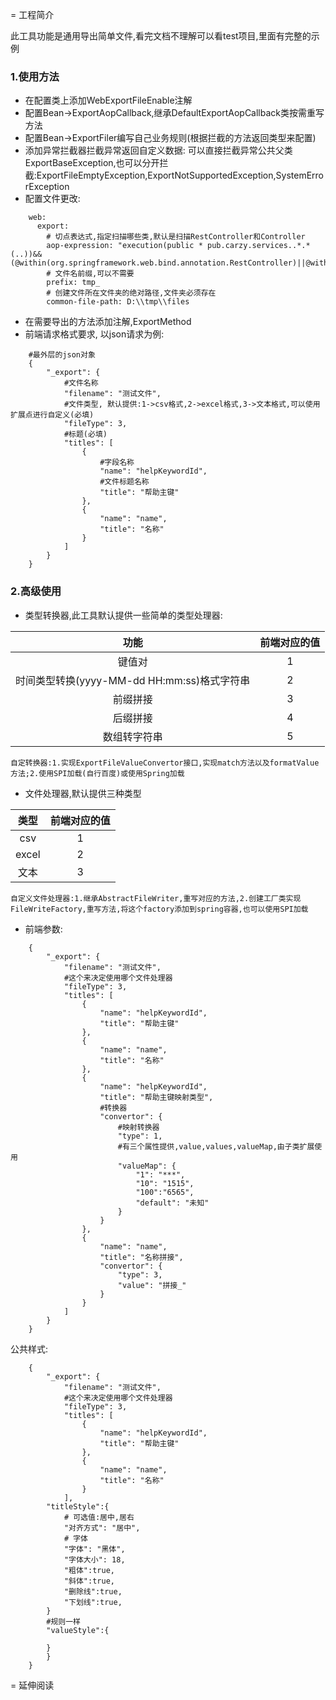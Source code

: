 = 工程简介

此工具功能是通用导出简单文件,看完文档不理解可以看test项目,里面有完整的示例

### 1.使用方法

- 在配置类上添加WebExportFileEnable注解
- 配置Bean->ExportAopCallback,继承DefaultExportAopCallback类按需重写方法
- 配置Bean->ExportFiler编写自己业务规则(根据拦截的方法返回类型来配置)
- 添加异常拦截器拦截异常返回自定义数据: 可以直接拦截异常公共父类ExportBaseException,也可以分开拦截:ExportFileEmptyException,ExportNotSupportedException,SystemErrorException
- 配置文件更改:
```
    web:
      export:
        # 切点表达式,指定扫描哪些类,默认是扫描RestController和Controller
        aop-expression: "execution(public * pub.carzy.services..*.*(..))&&(@within(org.springframework.web.bind.annotation.RestController)||@within(org.springframework.stereotype.Controller))"
        # 文件名前缀,可以不需要
        prefix: tmp_
        # 创建文件所在文件夹的绝对路径,文件夹必须存在
        common-file-path: D:\\tmp\\files
```
- 在需要导出的方法添加注解,ExportMethod
- 前端请求格式要求, 以json请求为例:

```
    #最外层的json对象
    {
        "_export": {
            #文件名称
            "filename": "测试文件",
            #文件类型, 默认提供:1->csv格式,2->excel格式,3->文本格式,可以使用扩展点进行自定义(必填)
            "fileType": 3,
            #标题(必填)
            "titles": [
                {
                    #字段名称
                    "name": "helpKeywordId",
                    #文件标题名称
                    "title": "帮助主键"
                },
                {
                    "name": "name",
                    "title": "名称"
                }
            ]
        }
    }
```

### 2.高级使用
- 类型转换器,此工具默认提供一些简单的类型处理器:

|功能|前端对应的值|
|:--:|:--:|
|键值对|1|
|时间类型转换(yyyy-MM-dd HH:mm:ss)格式字符串|2|
|前缀拼接|3|
|后缀拼接|4|
|数组转字符串|5|

    自定转换器:1.实现ExportFileValueConvertor接口,实现match方法以及formatValue方法;2.使用SPI加载(自行百度)或使用Spring加载
- 文件处理器,默认提供三种类型

|类型|前端对应的值|
|:--:|:--:|
|csv|1|
|excel|2|
|文本|3|
    自定义文件处理器:1.继承AbstractFileWriter,重写对应的方法,2.创建工厂类实现FileWriteFactory,重写方法,将这个factory添加到spring容器,也可以使用SPI加载
- 前端参数:

```
    {
        "_export": {
            "filename": "测试文件",
            #这个来决定使用哪个文件处理器
            "fileType": 3,
            "titles": [
                {
                    "name": "helpKeywordId",
                    "title": "帮助主键"
                },
                {
                    "name": "name",
                    "title": "名称"
                },
                {
                    "name": "helpKeywordId",
                    "title": "帮助主键映射类型",
                    #转换器
                    "convertor": {
                        #映射转换器
                        "type": 1,
                        #有三个属性提供,value,values,valueMap,由子类扩展使用
                        "valueMap": {
                            "1": "***",
                            "10": "1515",
                            "100":"6565",
                            "default": "未知"
                        }
                    }
                },
                {
                    "name": "name",
                    "title": "名称拼接",
                    "convertor": {
                        "type": 3,
                        "value": "拼接_"
                    }
                }
            ]
        }
    }
```
公共样式:

```
    {
        "_export": {
            "filename": "测试文件",
            #这个来决定使用哪个文件处理器
            "fileType": 3,
            "titles": [
                {
                    "name": "helpKeywordId",
                    "title": "帮助主键"
                },
                {
                    "name": "name",
                    "title": "名称"
                }
            ],
        "titleStyle":{
            # 可选值:居中,居右
            "对齐方式": "居中",
            # 字体
            "字体": "黑体",
            "字体大小": 18,
            "粗体":true,
            "斜体":true,
            "删除线":true,
            "下划线":true,
        }
        #规则一样
        "valueStyle":{

        }
        }
    }
```
= 延伸阅读
